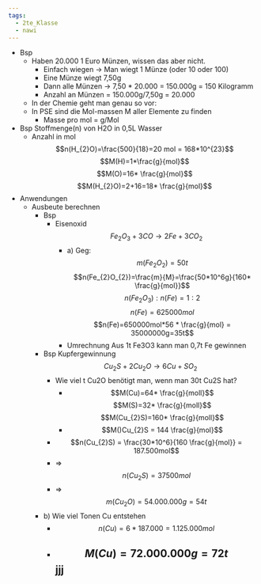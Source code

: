 ```yaml
---
tags:
  - 2te_Klasse
  - nawi
---
```

- Bsp
    - Haben 20.000 1 Euro Münzen, wissen das aber nicht.
        - Einfach wiegen → Man wiegt 1 Münze (oder 10 oder 100)
        - Eine Münze wiegt 7,50g
        - Dann alle Münzen → 7,50 * 20.000 = 150.000g = 150 Kilogramm
        - Anzahl an Münzen = 150.000g/7,50g = 20.000
    - In der Chemie geht man genau so vor:
    - In PSE sind die Mol-massen M aller Elemente zu finden
        - Masse pro mol = g/Mol
- Bsp Stoffmenge(n) von H2O in 0,5L Wasser 
	- Anzahl in mol $$n(H_{2}O)=\frac{500}{18}=20 mol = 168*10^{23}$$ $$M(H)=1*\frac{g}{mol}$$$$M(O)=16* \frac{g}{mol}$$$$M(H_{2}O)=2+16=18* \frac{g}{mol}$$
- Anwendungen
	- Ausbeute berechnen
		- Bsp
			- Eisenoxid $$Fe_{2}O_{3}+3CO→2Fe + 3 CO_{2}$$ 
				- a) Geg:$$m(Fe_{2}O_{2})=50t$$$$n(Fe_{2}O_{2})=\frac{m}{M}=\frac{50*10^6g}{160* \frac{g}{mol}}$$$$n(Fe_{2}O_{3}):n(Fe)=1:2$$$$n(Fe)=625000mol$$$$n(Fe)=650000mol*56 * \frac{g}{mol} = 35000000g=35t$$
				- Umrechnung Aus 1t Fe3O3 kann man 0,7t Fe gewinnen 
		- Bsp Kupfergewinnung $$Cu_{2}S+2Cu_{2}O→6Cu+SO_{2}$$
			- Wie viel t Cu2O benötigt man, wenn man 30t Cu2S hat? 
				- $$M(Cu)=64* \frac{g}{moll}$$  $$M(S)=32* \frac{g}{moll}$$ $$M(Cu_{2}S)=160* \frac{g}{moll}$$
				-  $$M()Cu_{2}S = 144 \frac{g}{mol}$$
			- $$n(Cu_{2}S) = \frac{30*10^6}{160 \frac{g}{mol}} = 187.500mol$$
			- ⇒ $$n(Cu_{2}S) = 37500mol$$
			- ⇒ $$m(Cu_{2}O) = 54.000.000g = 54t$$
		- b) Wie viel Tonen Cu entstehen
			- $$n(Cu) = 6*187.000 = 1.125.000mol$$
			- $$M(Cu)= 72.000.000g= 72t$$jjj
				- 